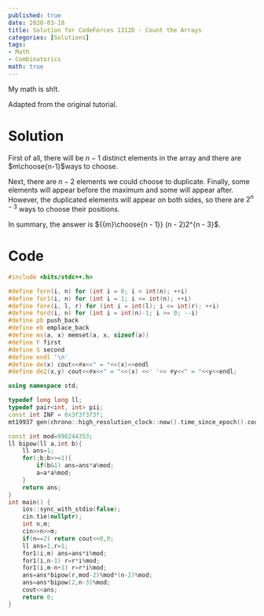 ```yaml
---
published: true
date: 2020-03-10
title: Solution for CodeForces 1312D - Count the Arrays
categories: [Solutions]
tags: 
- Math
- Combinatorics
math: true
---
```

My math is sh!t.

Adapted from the original tutorial.

# Solution
First of all, there will be $n-1$ distinct elements in the array and there are $m\choose{n-1}$ways to choose.

Next, there are $n-2$ elements we could choose to duplicate. Finally, some elements will appear before the maximum and some will appear after. However, the duplicated elements will appear on both sides, so there are $2^{n-3}$ ways to choose their positions.

In summary, the answer is ${{m}\choose{n - 1}} (n - 2)2^{n - 3}$.
# Code
```cpp
#include <bits/stdc++.h>

#define forn(i, n) for (int i = 0; i < int(n); ++i)
#define for1(i, n) for (int i = 1; i <= int(n); ++i)
#define fore(i, l, r) for (int i = int(l); i <= int(r); ++i)
#define ford(i, n) for (int i = int(n)-1; i >= 0; --i)
#define pb push_back
#define eb emplace_back
#define ms(a, x) memset(a, x, sizeof(a))
#define F first
#define S second
#define endl '\n'
#define de(x) cout<<#x<<" = "<<(x)<<endl
#define de2(x,y) cout<<#x<<" = "<<(x) <<' '<< #y<<" = "<<y<<endl;

using namespace std;

typedef long long ll;
typedef pair<int, int> pii;
const int INF = 0x3f3f3f3f;
mt19937 gen(chrono::high_resolution_clock::now().time_since_epoch().count());

const int mod=998244353;
ll bipow(ll a,int b){
	ll ans=1;
	for(;b;b>>=1){
		if(b&1) ans=ans*a%mod;
		a=a*a%mod;
	}
	return ans;
}
int main() {
    ios::sync_with_stdio(false);
    cin.tie(nullptr);
	int n,m;
	cin>>n>>m;
	if(n==2) return cout<<0,0;
	ll ans=1,r=1;
	for1(i,m) ans=ans*i%mod;
	for1(i,n-1) r=r*i%mod;
	for1(i,m-n+1) r=r*i%mod;
	ans=ans*bipow(r,mod-2)%mod*(n-2)%mod;
	ans=ans*bipow(2,n-3)%mod;
	cout<<ans;
    return 0;
}
```
